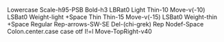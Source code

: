 Lowercase Scale-h95-PSB Bold-h3 LBRat0
Light Thin-10 Move-v(-10) LSBat0 Weight-light +Space
Thin Thin-15 Move-v(-15) LSBat0 Weight-thin +Space
Regular Rep-arrows-SW-SE Del-(chi-grek)
Rep Nodef-Space
Colon.center.case
case otf
I!=l Move-TopRight-v40
